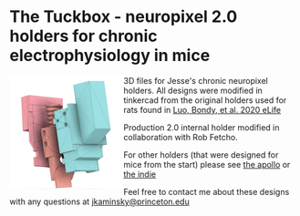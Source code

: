 # The Tuckbox - neuropixel 2.0 holders for chronic electrophysiology in mice
<img src="https://github.com/Brody-Lab/mouse_npx_holders/blob/main/jorge_chronic_holder_schematic.png" align="left" height="200" width="200" >

3D files for Jesse's chronic neuropixel holders. All designs were modified in tinkercad from the original holders used for rats found in [Luo, Bondy, et al. 2020 eLife](https://elifesciences.org/articles/59716)

Production 2.0 internal holder modified in collaboration with Rob Fetcho.

For other holders (that were designed for mice from the start) please see [the apollo](https://github.com/Coen-Lab/chronic-neuropixels) or [the indie](https://github.com/spkware/chronic_holder)

Feel free to contact me about these designs with any questions at jkaminsky@princeton.edu
